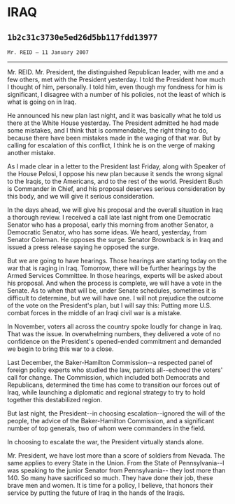 # IRAQ
## `1b2c31c3730e5ed26d5bb117fdd13977`
`Mr. REID — 11 January 2007`

---


Mr. REID. Mr. President, the distinguished Republican leader, with me 
and a few others, met with the President yesterday. I told the 
President how much I thought of him, personally. I told him, even 
though my fondness for him is significant, I disagree with a number of 
his policies, not the least of which is what is going on in Iraq.

He announced his new plan last night, and it was basically what he 
told us there at the White House yesterday. The President admitted he 
had made some mistakes, and I think that is commendable, the right 
thing to do, because there have been mistakes made in the waging of 
that war. But by calling for escalation of this conflict, I think he is 
on the verge of making another mistake.

As I made clear in a letter to the President last Friday, along with 
Speaker of the House Pelosi, I oppose his new plan because it sends the 
wrong signal to the Iraqis, to the Americans, and to the rest of the 
world. President Bush is Commander in Chief, and his proposal deserves 
serious consideration by this body, and we will give it serious 
consideration.

In the days ahead, we will give his proposal and the overall 
situation in Iraq a thorough review. I received a call late last night 
from one Democratic Senator who has a proposal, early this morning from 
another Senator, a Democratic Senator, who has some ideas. We heard, 
yesterday, from Senator Coleman. He opposes the surge. Senator 
Brownback is in Iraq and issued a press release saying he opposed the 
surge.

But we are going to have hearings. Those hearings are starting today 
on the war that is raging in Iraq. Tomorrow, there will be further 
hearings by the Armed Services Committee. In those hearings, experts 
will be asked about his proposal. And when the process is complete, we 
will have a vote in the Senate. As to when that will be, under Senate 
schedules, sometimes it is difficult to determine, but we will have 
one. I will not prejudice the outcome of the vote on the President's 
plan, but I will say this: Putting more U.S. combat forces in the 
middle of an Iraqi civil war is a mistake.

In November, voters all across the country spoke loudly for change in 
Iraq. That was the issue. In overwhelming numbers, they delivered a 
vote of no confidence on the President's opened-ended commitment and 
demanded we begin to bring this war to a close.

Last December, the Baker-Hamilton Commission--a respected panel of 
foreign policy experts who studied the law, patriots all--echoed the 
voters' call for change. The Commission, which included both Democrats 
and Republicans, determined the time has come to transition our forces 
out of Iraq, while launching a diplomatic and regional strategy to try 
to hold together this destabilized region.

But last night, the President--in choosing escalation--ignored the 
will of the people, the advice of the Baker-Hamilton Commission, and a 
significant number of top generals, two of whom were commanders in the 
field.

In choosing to escalate the war, the President virtually stands 
alone.

Mr. President, we have lost more than a score of soldiers from 
Nevada. The same applies to every State in the Union. From the State of 
Pennsylvania--I was speaking to the junior Senator from Pennsylvania--
they lost more than 140. So many have sacrificed so much. They have 
done their job, these brave men and women. It is time for a policy, I 
believe, that honors their service by putting the future of Iraq in the 
hands of the Iraqis.
